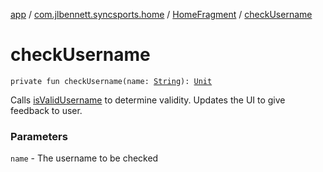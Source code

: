 [app](../../index.md) / [com.jlbennett.syncsports.home](../index.md) / [HomeFragment](index.md) / [checkUsername](./check-username.md)

# checkUsername

`private fun checkUsername(name: `[`String`](https://kotlinlang.org/api/latest/jvm/stdlib/kotlin/-string/index.html)`): `[`Unit`](https://kotlinlang.org/api/latest/jvm/stdlib/kotlin/-unit/index.html)

Calls [isValidUsername](is-valid-username.md) to determine validity. Updates the UI to give feedback to user.

### Parameters

`name` - The username to be checked